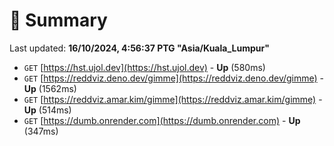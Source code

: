 # 📖 Summary
Last updated: **16/10/2024, 4:56:37 PTG "Asia/Kuala_Lumpur"**

- `GET` [https://hst.ujol.dev](https://hst.ujol.dev) - **Up** (580ms)
- `GET` [https://reddviz.deno.dev/gimme](https://reddviz.deno.dev/gimme) - **Up** (1562ms)
- `GET` [https://reddviz.amar.kim/gimme](https://reddviz.amar.kim/gimme) - **Up** (514ms)
- `GET` [https://dumb.onrender.com](https://dumb.onrender.com) - **Up** (347ms)
